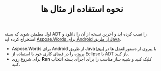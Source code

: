 ﻿---
title: نحوه استفاده از مثال ها
second_title: Aspose.Words برای Java
articleTitle: نحوه استفاده از مثال ها
linktitle: نحوه استفاده از مثال ها
description: "چگونه Aspose.Words را برای Android از طریق Java مثال اجرا کنیم."
type: docs
weight: 70
url: /fa/java/how-to-use-the-examples/
timestamp: 2024-01-27-14-07-04
---

اول مطمئن شوید که بسته ADT را نصب کرده اید و آخرین نسخه از آن را دانلود و استخراج کرده اید [Aspose.Words برای Android از طریق Java](https://releases.aspose.com/words/androidjava/).

- Aspose.Words برای Android از طریق Java با پیروی از دستورالعمل ها در [اینجا](/words/java/installation/)
- پروژه را در فضای کاری خود با استفاده از Eclipse با ADT باز کنید.
- برای شروع روی **Run** کلیک کنید و شبیه ساز مناسب را برای اجرای بسته انتخاب کنید.
